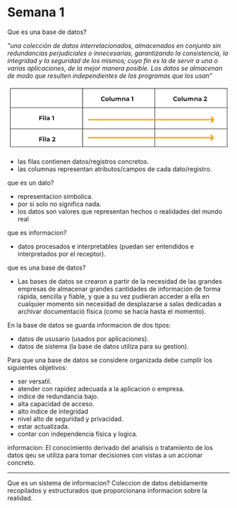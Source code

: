 # Semana 1

Que es una base de datos?

*"una colección de datos interrelacionados, almacenados en conjunto sin
redundancias perjudiciales o innecesarias, garantizando la consistencia, la integridad y la seguridad de los mismos; cuyo fin es la de servir a una o varias aplicaciones, de la mejor manera posible. Los datos se almacenan de modo que resulten independientes de los programas que los usan”*

![1](https://github.com/zahiraanalia6/Administracion-de-Base-de-Datos/blob/main/img/1.png "1")

* las filas contienen datos/registros concretos.
* las columnas representan atributos/campos de cada dato/registro.

que es un dato?
* representacion simbolica.
* por si solo no significa nada.
* los datos son valores que representan hechos o realidades del mundo real

que es informacion?
* datos procesados e interpretables (puedan ser entendidos e interpretados por el receptor).

que es una base de datos?
* Las bases de datos se crearon a partir de la necesidad de las grandes empresas de almacenar grandes cantidades de información de forma rápida, sencilla y fiable, y que a su vez pudieran acceder a ella en cualquier momento sin necesidad de desplazarse a salas dedicadas a archivar documentació física (como se hacía hasta el momento). 

En la base de datos se guarda informacion de dos tipos:
* datos de ususario (usados por aplicaciones).
* datos de sistema (la base de datos utiliza para su gestion).

Para que una base de datos se considere organizada debe cumplir los siguientes objetivos:
* ser versatil.
* atender con rapidez adecuada a la aplicacion o empresa.
* indice de redundancia bajo.
* alta capacidad de acceso.
* alto indice de integridad
* nivel alto de seguridad y privacidad.
* estar actualizada.
* contar con independencia fisica y logica.

informacion:
El conocimiento derivado del analisis o tratamiento de los datos qeu se utiliza para tomar decisiones con vistas a un accionar concreto.

***

Que es un sistema de informacion?
Coleccion de datos debidamente recopilados y estructurados que proporcionana informacion sobre la realidad.

